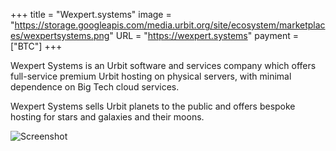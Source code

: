 +++
title = "Wexpert.systems"
image = "https://storage.googleapis.com/media.urbit.org/site/ecosystem/marketplaces/wexpertsystems.png"
URL = "https://wexpert.systems"
payment = ["BTC"]
+++

Wexpert Systems is an Urbit software and services company which offers full-service premium Urbit hosting on physical servers, with minimal dependence on Big Tech cloud services.

Wexpert Systems sells Urbit planets to the public and offers bespoke hosting for stars and galaxies and their moons.

![Screenshot](https://storage.googleapis.com/media.urbit.org/site/ecosystem/marketplaces/wexpert-screenshot.jpg)
